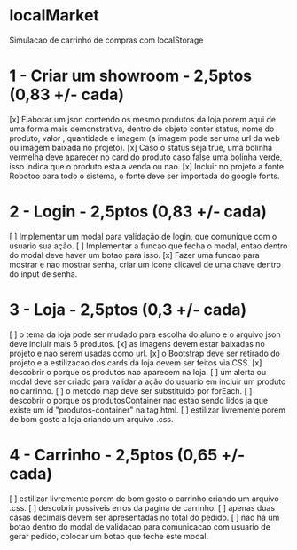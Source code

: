# localMarket

Simulacao de carrinho de compras com localStorage

# 1 - Criar um showroom - 2,5ptos (0,83 +/- cada)

[x] Elaborar um json contendo os mesmo produtos da loja porem aqui de uma forma mais demonstrativa, dentro do objeto conter status, nome do produto, valor , quantidade e imagem (a imagem pode ser uma url da web ou imagem baixada no projeto).
[x] Caso o status seja true, uma bolinha vermelha deve aparecer no card do produto caso false uma bolinha verde, isso indica que o produto esta a venda ou nao.
[x] Incluir no projeto a fonte Robotoo para todo o sistema, o fonte deve ser importada do google fonts.

# 2 - Login - 2,5ptos (0,83 +/- cada)

[ ] Implementar um modal para validação de login, que comunique com o usuario sua ação.
[ ] Implementar a funcao que fecha o modal, entao dentro do modal deve haver um botao para isso.
[x] Fazer uma funcao para mostrar e nao mostrar senha, criar um icone clicavel de uma chave dentro do input de senha.

# 3 - Loja - 2,5ptos (0,3 +/- cada)

[ ] o tema da loja pode ser mudado para escolha do aluno e o arquivo json deve incluir mais 6 produtos.
[x] as imagens devem estar baixadas no projeto e nao serem usadas como url.
[x] o Bootstrap deve ser retirado do projeto e a estilizacao dos cards da loja devem ser feitos via CSS.
[x] descobrir o porque os produtos nao aparecem na loja.
[ ] um alerta ou modal deve ser criado para validar a ação do usuario em incluir um produto no carrinho.
[ ] o metodo map deve ser substituido por forEach.
[ ] descobrir o porque os produtosContainer nao estao sendo lidos ja que existe um id "produtos-container" na tag html.
[ ] estilizar livremente porem de bom gosto a loja criando um arquivo .css.

# 4 - Carrinho - 2,5ptos (0,65 +/- cada)

[ ] estilizar livremente porem de bom gosto o carrinho criando um arquivo .css.
[ ] descobrir possiveis erros da pagina de carrinho.
[ ] apenas duas casas decimais devem ser apresentadas no total do pedido.
[ ] nao há um botao dentro do modal de validacao para comunicacao com usuario de gerar pedido, colocar um botao que feche este modal.
